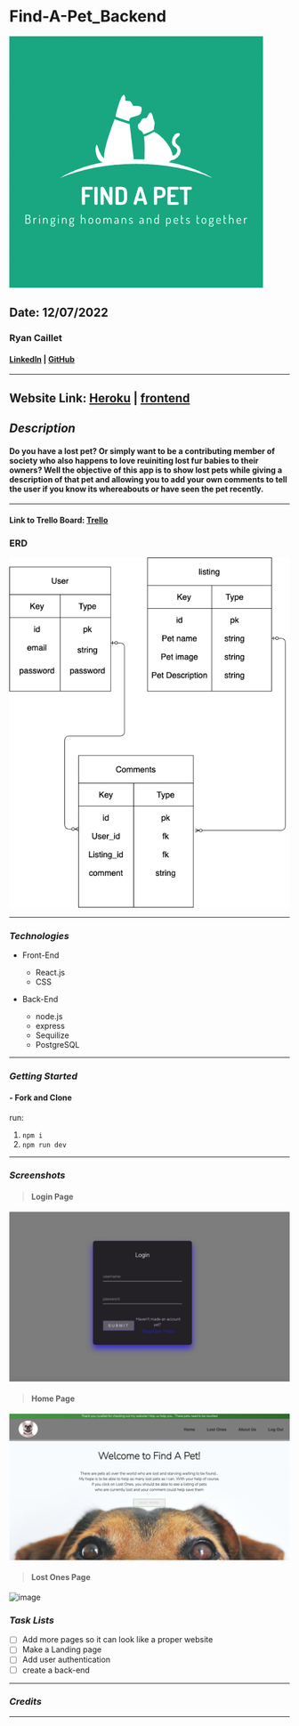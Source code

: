 # Find-A-Pet_Backend

![image](./images/Find_A_Pet-logo.png)

## Date: 12/07/2022

### Ryan Caillet

#### [LinkedIn](https://www.linkedin.com/in/ryan-caillet/) | [GitHub](https://github.com/rycaillet)

---

####

**Website Link:**
[Heroku](https://find-a-pet-frontend.herokuapp.com/) |
[frontend](https://github.com/rycaillet/Find_A_Pet-Frontend)
---

## **_Description_**

#### Do you have a lost pet? Or simply want to be a contributing member of society who also happens to love reuiniting lost fur babies to their owners? Well the objective of this app is to show lost pets while giving a description of that pet and allowing you to add your own comments to tell the user if you know its whereabouts or have seen the pet recently.

---

#### Link to Trello Board: [Trello](https://trello.com/b/wI9UlSCe/capstone-project)

### ERD

![image](./images/Find_A_Pet-ERD.png)

---

### **_Technologies_**

- Front-End

  - React.js
  - CSS

- Back-End

  - node.js
  - express
  - Sequilize
  - PostgreSQL

---

### **_Getting Started_**

#### - Fork and Clone
run: 
1. `npm i`
2. `npm run dev`

---

### **_Screenshots_**

> #### **Login Page**

![image](./images/Login_Page.png)

> #### **Home Page**

![image](./images/Home_Page.png)

> #### **Lost Ones Page**

![image](./images/Lost_Ones_Page.png)

### **_Task Lists_**

- [ ] Add more pages so it can look like a proper website
- [ ] Make a Landing page
- [ ] Add user authentication
- [ ] create a back-end

---

### **_Credits_**


---
